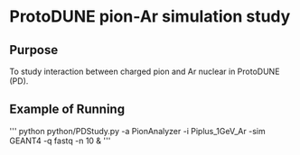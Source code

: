 # ProtoDUNE pion-Ar simulation study

## Purpose

To study interaction between charged pion and Ar nuclear in ProtoDUNE (PD).

## Example of Running

'''
python python/PDStudy.py -a PionAnalyzer -i Piplus_1GeV_Ar -sim GEANT4 -q fastq -n 10 &
'''
